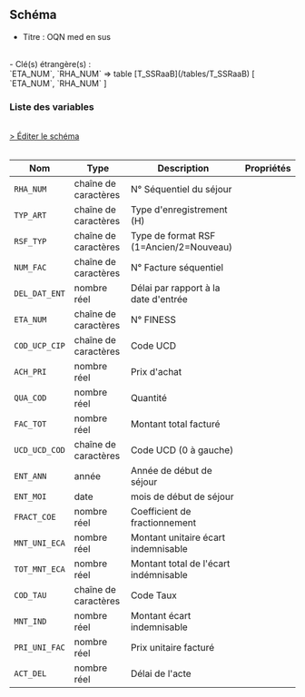 ## Schéma

- Titre : OQN med en sus
<br />
- Clé(s) étrangère(s) : <br />
`ETA_NUM`, `RHA_NUM` => table [T_SSRaaB](/tables/T_SSRaaB) [ `ETA_NUM`, `RHA_NUM` ]<br />

### Liste des variables
<br />
<div>
    <a href="https://gitlab.com/healthdatahub/schema-snds/edit/master/schemas/PMSI/PMSI%20SSR/T_SSRaaFH.json"  
    arget="_blank" rel="noopener noreferrer">> Éditer le schéma</a>
    <OutboundLink />
</div>
<br />

Nom|Type|Description|Propriétés
-|-|-|-
`RHA_NUM`|chaîne de caractères|N° Séquentiel du séjour||
`TYP_ART`|chaîne de caractères|Type d&#x27;enregistrement (H)||
`RSF_TYP`|chaîne de caractères|Type de format RSF (1&#x3D;Ancien/2&#x3D;Nouveau)||
`NUM_FAC`|chaîne de caractères|N° Facture séquentiel||
`DEL_DAT_ENT`|nombre réel|Délai par rapport à la date d&#x27;entrée||
`ETA_NUM`|chaîne de caractères|N° FINESS||
`COD_UCP_CIP`|chaîne de caractères|Code UCD||
`ACH_PRI`|nombre réel|Prix d&#x27;achat||
`QUA_COD`|nombre réel|Quantité||
`FAC_TOT`|nombre réel|Montant total facturé||
`UCD_UCD_COD`|chaîne de caractères|Code UCD (0 à gauche)||
`ENT_ANN`|année|Année de début de séjour||
`ENT_MOI`|date|mois de début de séjour||
`FRACT_COE`|nombre réel|Coefficient de fractionnement||
`MNT_UNI_ECA`|nombre réel|Montant unitaire écart indemnisable||
`TOT_MNT_ECA`|nombre réel|Montant total de l&#x27;écart indémnisable||
`COD_TAU`|chaîne de caractères|Code Taux||
`MNT_IND`|nombre réel|Montant écart indemnisable||
`PRI_UNI_FAC`|nombre réel|Prix unitaire facturé||
`ACT_DEL`|nombre réel|Délai de l&#x27;acte||

